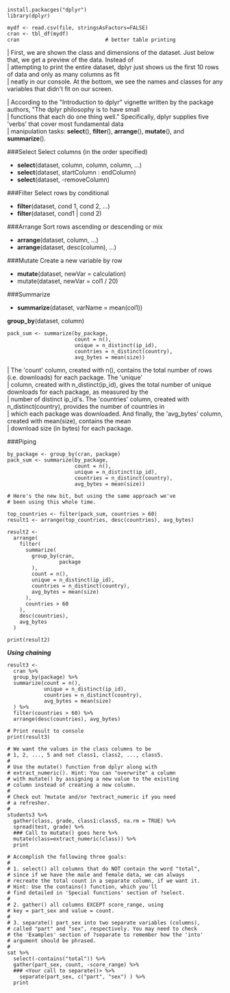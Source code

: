 ```{R}
install.packacges("dplyr")
library(dplyr)

mydf <- read.csv(file, stringsAsFactors=FALSE)
cran <- tbl_df(mydf)
cran                            # better table printing
```
| First, we are shown the class and dimensions of the dataset. Just below that, we get a preview of the data. Instead of  
| attempting to print the entire dataset, dplyr just shows us the first 10 rows of data and only as many columns as fit  
| neatly in our console. At the bottom, we see the names and classes for any variables that didn't fit on our screen.  

| According to the "Introduction to dplyr" vignette written by the package authors, "The dplyr philosophy is to have small  
| functions that each do one thing well." Specifically, dplyr supplies five 'verbs' that cover most fundamental data  
| manipulation tasks: **select**(), **filter**(), **arrange**(), **mutate**(), and **summarize**().  

###Select
Select columns (in the order specified)  
- **select**(dataset, column, column, column, ...)
- **select**(dataset, startColumn : endColumn)
- **select**(dataset, -removeColumn)

###Filter
Select rows by conditional
- **filter**(dataset, cond 1, cond 2, ...)
- **filter**(dataset, cond1 | cond 2)

###Arrange
Sort rows ascending or descending or mix
- **arrange**(dataset, column, ...)
- **arrange**(dataset, desc(column), ...)

###Mutate
Create a new variable by row
- **mutate**(dataset, newVar = calculation)
- mutate(dataset, newVar = col1 / 20)

###Summarize
- **summarize**(dataset, varName = mean(col1))

**group_by**(dataset, column)

```
pack_sum <- summarize(by_package,
                      count = n(),
                      unique = n_distinct(ip_id),
                      countries = n_distinct(country),
                      avg_bytes = mean(size))
```
| The 'count' column, created with n(), contains the total number of rows (i.e. downloads) for each package. The 'unique'  
| column, created with n_distinct(ip_id), gives the total number of unique downloads for each package, as measured by the  
| number of distinct ip_id's. The 'countries' column, created with n_distinct(country), provides the number of countries in  
| which each package was downloaded. And finally, the 'avg_bytes' column, created with mean(size), contains the mean  
| download size (in bytes) for each package.  

###Piping
```{R}
by_package <- group_by(cran, package)
pack_sum <- summarize(by_package,
                      count = n(),
                      unique = n_distinct(ip_id),
                      countries = n_distinct(country),
                      avg_bytes = mean(size))

# Here's the new bit, but using the same approach we've
# been using this whole time.

top_countries <- filter(pack_sum, countries > 60)
result1 <- arrange(top_countries, desc(countries), avg_bytes)
```

```{R}
result2 <-
  arrange(
    filter(
      summarize(
        group_by(cran,
                 package
        ),
        count = n(),
        unique = n_distinct(ip_id),
        countries = n_distinct(country),
        avg_bytes = mean(size)
      ),
      countries > 60
    ),
    desc(countries),
    avg_bytes
  )

print(result2)
```

***Using chaining***
```{R}
result3 <-
  cran %>%
  group_by(package) %>%
  summarize(count = n(),
            unique = n_distinct(ip_id),
            countries = n_distinct(country),
            avg_bytes = mean(size)
  ) %>%
  filter(countries > 60) %>%
  arrange(desc(countries), avg_bytes)

# Print result to console
print(result3)
```
```
# We want the values in the class columns to be
# 1, 2, ..., 5 and not class1, class2, ..., class5.
#
# Use the mutate() function from dplyr along with
# extract_numeric(). Hint: You can "overwrite" a column
# with mutate() by assigning a new value to the existing
# column instead of creating a new column.
#
# Check out ?mutate and/or ?extract_numeric if you need
# a refresher.
#
students3 %>%
  gather(class, grade, class1:class5, na.rm = TRUE) %>%
  spread(test, grade) %>%
  ### Call to mutate() goes here %>%
  mutate(class=extract_numeric(class)) %>%
  print
```
```
# Accomplish the following three goals:
#
# 1. select() all columns that do NOT contain the word "total",
# since if we have the male and female data, we can always
# recreate the total count in a separate column, if we want it.
# Hint: Use the contains() function, which you'll
# find detailed in 'Special functions' section of ?select.
#
# 2. gather() all columns EXCEPT score_range, using
# key = part_sex and value = count.
#
# 3. separate() part_sex into two separate variables (columns),
# called "part" and "sex", respectively. You may need to check
# the 'Examples' section of ?separate to remember how the 'into'
# argument should be phrased.
#
sat %>%
  select(-contains("total")) %>%
  gather(part_sex, count, -score_range) %>%
  ### <Your call to separate()> %>%
    separate(part_sex, c("part", "sex") ) %>%
  print
```
